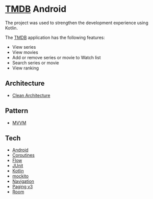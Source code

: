 # [TMDB] Android

The project was used to strengthen the development experience using Kotlin.

The [TMDB] application has the following features:
* View series
* View movies
* Add or remove series or movie to Watch list
* Search series or movie
* View ranking

Architecture
------------
- [Clean Architecture]

Pattern
-------
- [MVVM]

Tech
----------
- [Android]
- [Coroutines]
- [Flow]  
- [JUnit]
- [Kotlin]
- [mockito]
- [Navigation]
- [Paging v3]
- [Room]



[TMDB]: <https://www.themoviedb.org>
[Clean Architecture]: <https://www.raywenderlich.com/3595916-clean-architecture-tutorial-for-android-getting-started>
[MVVM]: <https://en.wikipedia.org/wiki/Model%E2%80%93view%E2%80%93viewmodel>
[Android]: <https://developer.android.com>
[Kotlin]: <https://developer.android.com/kotlin>
[Room]: <https://developer.android.com/training/data-storage/room>
[JUnit]: <https://developer.android.com/training/testing/unit-testing/local-unit-tests>
[mockito]: <https://site.mockito.org/>
[Navigation]: <https://developer.android.com/guide/navigation/navigation-getting-started>
[Paging v3]: <https://developer.android.com/topic/libraries/architecture/paging/v3-overview>
[Coroutines]: <https://developer.android.com/kotlin/coroutines>
[Flow]: <https://developer.android.com/kotlin/flow>



